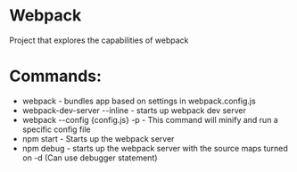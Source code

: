 # Webpack
Project that explores the capabilities of webpack

# Commands:
 - webpack - bundles app based on settings in webpack.config.js
 - webpack-dev-server --inline - starts up webpack dev server
 - webpack --config {config.js} -p - This command will minify and run a specific config file
 - npm start - Starts up the webpack server
 - npm debug - starts up the webpack server with the source maps turned on -d (Can use debugger statement)